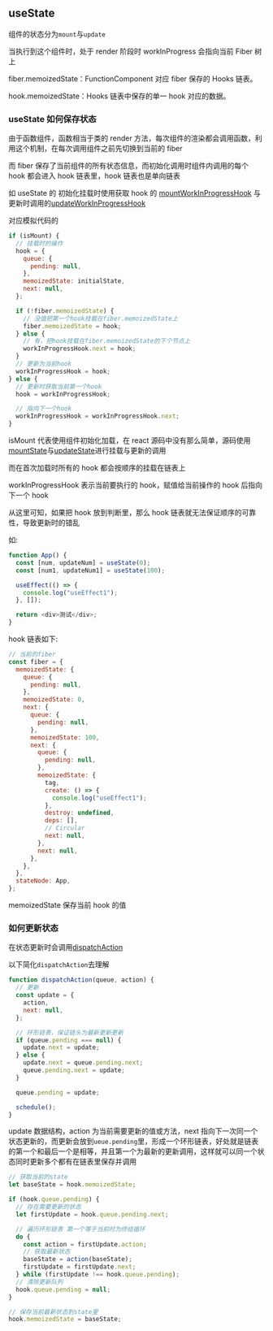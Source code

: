 ## useState

组件的状态分为`mount`与`update`

当执行到这个组件时，处于 render 阶段时 workInProgress 会指向当前 Fiber 树上

fiber.memoizedState：FunctionComponent 对应 fiber 保存的 Hooks 链表。

hook.memoizedState：Hooks 链表中保存的单一 hook 对应的数据。

### useState 如何保存状态

由于函数组件，函数相当于类的 render 方法，每次组件的渲染都会调用函数，利用这个机制，在每次调用组件之前先切换到当前的 fiber

而 fiber 保存了当前组件的所有状态信息，而初始化调用时组件内调用的每个 hook 都会进入 hook 链表里，hook 链表也是单向链表

如 useState 的 初始化挂载时使用获取 hook 的 [mountWorkInProgressHook](https://github.com/acdlite/react/blob/1fb18e22ae66fdb1dc127347e169e73948778e5a/packages/react-reconciler/src/ReactFiberHooks.new.js#L545) 与 更新时调用的[updateWorkInProgressHook](https://github.com/acdlite/react/blob/1fb18e22ae66fdb1dc127347e169e73948778e5a/packages/react-reconciler/src/ReactFiberHooks.new.js#L566)

对应模拟代码的

```js
if (isMount) {
  // 挂载时的操作
  hook = {
    queue: {
      pending: null,
    },
    memoizedState: initialState,
    next: null,
  };

  if (!fiber.memoizedState) {
    // 没值把第一个hook挂载在fiber.memoizedState上
    fiber.memoizedState = hook;
  } else {
    // 有，把hook挂载在fiber.memoizedState的下个节点上
    workInProgressHook.next = hook;
  }
  // 更新为当前hook
  workInProgressHook = hook;
} else {
  // 更新时获取当前第一个hook
  hook = workInProgressHook;

  // 指向下一个hook
  workInProgressHook = workInProgressHook.next;
}
```

isMount 代表使用组件初始化加载，在 react 源码中没有那么简单，源码使用[mountState](https://github.com/acdlite/react/blob/1fb18e22ae66fdb1dc127347e169e73948778e5a/packages/react-reconciler/src/ReactFiberHooks.new.js#L1797)与[updateState](https://github.com/acdlite/react/blob/1fb18e22ae66fdb1dc127347e169e73948778e5a/packages/react-reconciler/src/ReactFiberHooks.new.js#L1819)进行挂载与更新的调用

而在首次加载时所有的 hook 都会按顺序的挂载在链表上

workInProgressHook 表示当前要执行的 hook，赋值给当前操作的 hook 后指向下一个 hook

从这里可知，如果把 hook 放到判断里，那么 hook 链表就无法保证顺序的可靠性，导致更新时的错乱

如:

```js
function App() {
  const [num, updateNum] = useState(0);
  const [num1, updateNum1] = useState(100);

  useEffect(() => {
    console.log("useEffect1");
  }, []);

  return <div>测试</div>;
}
```

hook 链表如下:

```js
// 当前的fiber
const fiber = {
  memoizedState: {
    queue: {
      pending: null,
    },
    memoizedState: 0,
    next: {
      queue: {
        pending: null,
      },
      memoizedState: 100,
      next: {
        queue: {
          pending: null,
        },
        memoizedState: {
          tag,
          create: () => {
            console.log("useEffect1");
          },
          destroy: undefined,
          deps: [],
          // Circular
          next: null,
        },
        next: null,
      },
    },
  },
  stateNode: App,
};
```

memoizedState 保存当前 hook 的值

### 如何更新状态

在状态更新时会调用[dispatchAction](https://github.com/acdlite/react/blob/1fb18e22ae66fdb1dc127347e169e73948778e5a/packages/react-reconciler/src/ReactFiberHooks.new.js#L1662)

以下简化`dispatchAction`去理解

```js
function dispatchAction(queue, action) {
  // 更新
  const update = {
    action,
    next: null,
  };

  // 环形链表，保证链头为最新更新更新
  if (queue.pending === null) {
    update.next = update;
  } else {
    update.next = queue.pending.next;
    queue.pending.next = update;
  }

  queue.pending = update;

  schedule();
}
```

update 数据结构，action 为当前需要更新的值或方法，next 指向下一次同一个状态更新的，而更新会放到`ueue.pending`里，形成一个环形链表，好处就是链表的第一个和最后一个是相等，并且第一个为最新的更新调用，这样就可以同一个状态同时更新多个都有在链表里保存并调用

```js
// 获取当前的state
let baseState = hook.memoizedState;

if (hook.queue.pending) {
  // 存在需要更新的状态
  let firstUpdate = hook.queue.pending.next;

  // 遍历环形链表 第一个等于当前时为终结循环
  do {
    const action = firstUpdate.action;
    // 获取最新状态
    baseState = action(baseState);
    firstUpdate = firstUpdate.next;
  } while (firstUpdate !== hook.queue.pending);
  // 清除更新队列
  hook.queue.pending = null;
}

// 保存当前最新状态到state里
hook.memoizedState = baseState;
```
